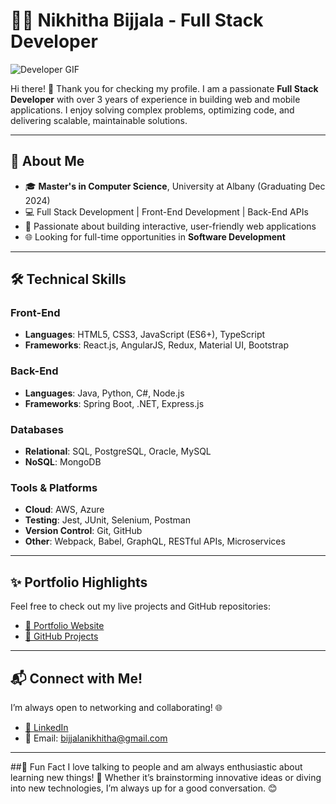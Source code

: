 # 👩‍💻 Nikhitha Bijjala - Full Stack Developer 

![Developer GIF](https://media.giphy.com/media/L1R1tvI9svkIWwpVYr/giphy.gif)

Hi there! 👋 Thank you for checking my profile. I am a passionate **Full Stack Developer** with over 3 years of experience in building web and mobile applications. I enjoy solving complex problems, optimizing code, and delivering scalable, maintainable solutions.

---

## 🚀 About Me
- 🎓 **Master's in Computer Science**, University at Albany (Graduating Dec 2024)
- 💻 Full Stack Development | Front-End Development | Back-End APIs
- 🌟 Passionate about building interactive, user-friendly web applications
- 🌐 Looking for full-time opportunities in **Software Development**

---

## 🛠️ Technical Skills
### Front-End
- **Languages**: HTML5, CSS3, JavaScript (ES6+), TypeScript
- **Frameworks**: React.js, AngularJS, Redux, Material UI, Bootstrap

### Back-End
- **Languages**: Java, Python, C#, Node.js
- **Frameworks**: Spring Boot, .NET, Express.js

### Databases
- **Relational**: SQL, PostgreSQL, Oracle, MySQL
- **NoSQL**: MongoDB

### Tools & Platforms
- **Cloud**: AWS, Azure
- **Testing**: Jest, JUnit, Selenium, Postman
- **Version Control**: Git, GitHub
- **Other**: Webpack, Babel, GraphQL, RESTful APIs, Microservices

---

## ✨ Portfolio Highlights
Feel free to check out my live projects and GitHub repositories:
- [💼 Portfolio Website](https://nikhitha-bijjala-portfolio.com) 
- [📂 GitHub Projects](https://github.com/NikhithaBijjala)

---

## 📬 Connect with Me!
I’m always open to networking and collaborating! 🌐  
- [🔗 LinkedIn](https://www.linkedin.com/in/nikhitha-bijjala-54874618b/) 
- 📧 Email: bijjalanikhitha@gmail.com

---

##🎯 Fun Fact
I love talking to people and am always enthusiastic about learning new things! 🌟 Whether it’s brainstorming innovative ideas or diving into new technologies, I’m always up for a good conversation. 😊




